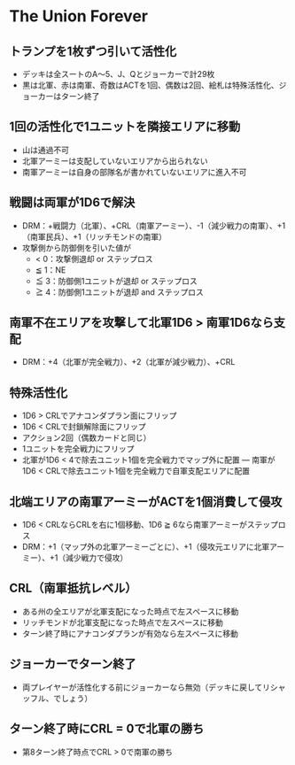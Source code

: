 # The Union Forever

## トランプを1枚ずつ引いて活性化
- デッキは全スートのA～5、J、Qとジョーカーで計29枚
- 黒は北軍、赤は南軍、奇数はACTを1回、偶数は2回、絵札は特殊活性化、ジョーカーはターン終了

## 1回の活性化で1ユニットを隣接エリアに移動
- 山は通過不可
- 北軍アーミーは支配していないエリアから出られない
- 南軍アーミーは自身の部隊名が書かれていないエリアに進入不可

## 戦闘は両軍が1D6で解決
- DRM：+戦闘力（北軍）、+CRL（南軍アーミー）、-1（減少戦力の南軍）、+1（南軍民兵）、+1（リッチモンドの南軍）
- 攻撃側から防御側を引いた値が
  - < 0：攻撃側退却 or ステップロス
  - ≦ 1：NE
  - ≦ 3：防御側1ユニットが退却 or ステップロス
  - ≧ 4：防御側1ユニットが退却 and ステップロス

## 南軍不在エリアを攻撃して北軍1D6 > 南軍1D6なら支配
- DRM：+4（北軍が完全戦力）、+2（北軍が減少戦力）、+CRL

## 特殊活性化
- 1D6 > CRLでアナコンダプラン面にフリップ
- 1D6 < CRLで封鎖解除面にフリップ
- アクション2回（偶数カードと同じ）
- 1ユニットを完全戦力にフリップ
- 北軍が1D6 < 4で除去ユニット1個を完全戦力でマップ外に配置
― 南軍が1D6 < CRLで除去ユニット1個を完全戦力で自軍支配エリアに配置

## 北端エリアの南軍アーミーがACTを1個消費して侵攻
- 1D6 < CRLならCRLを右に1個移動、1D6 ≧ 6なら南軍アーミーがステップロス
- DRM：+1（マップ外の北軍アーミーごとに）、+1（侵攻元エリアに北軍アーミー）、+1（減少戦力で侵攻）

## CRL（南軍抵抗レベル）
- ある州の全エリアが北軍支配になった時点で左スペースに移動
- リッチモンドが北軍支配になった時点で左スペースに移動
- ターン終了時にアナコンダプランが有効なら左スペースに移動

## ジョーカーでターン終了
- 両プレイヤーが活性化する前にジョーカーなら無効（デッキに戻してリシャッフル、でしょう）

## ターン終了時にCRL = 0で北軍の勝ち
- 第8ターン終了時点でCRL > 0で南軍の勝ち
